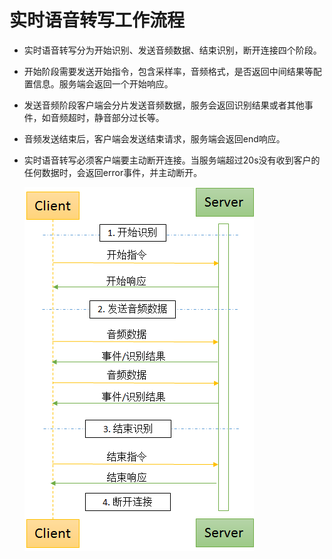 # 实时语音转写工作流程<a name="sis_03_0085"></a>

-   实时语音转写分为开始识别、发送音频数据、结束识别，断开连接四个阶段。
-   开始阶段需要发送开始指令，包含采样率，音频格式，是否返回中间结果等配置信息。服务端会返回一个开始响应。
-   发送音频阶段客户端会分片发送音频数据，服务会返回识别结果或者其他事件，如音频超时，静音部分过长等。
-   音频发送结束后，客户端会发送结束请求，服务端会返回end响应。
-   实时语音转写必须客户端要主动断开连接。当服务端超过20s没有收到客户的任何数据时，会返回error事件，并主动断开。

    ![](figures/zh-cn_image_0193973047.png)


